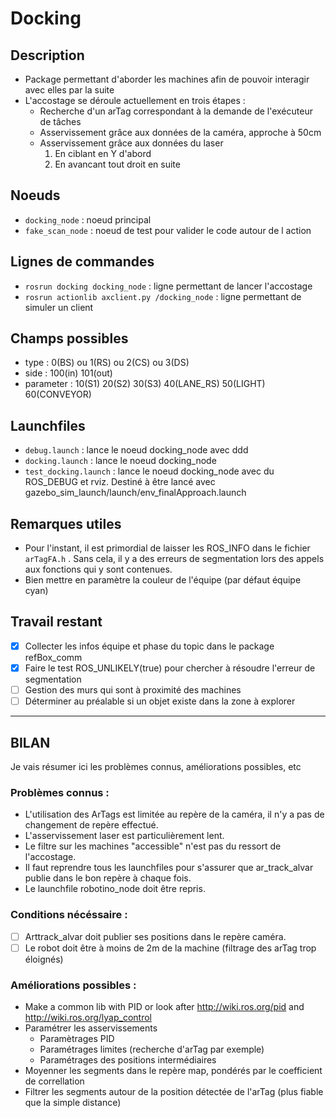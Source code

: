 Docking
=============

Description
-----------
* Package permettant d'aborder les machines afin de pouvoir interagir avec elles par la suite
* L'accostage se déroule actuellement en trois étapes :
    * Recherche d'un arTag correspondant à la demande de l'exécuteur de tâches
    * Asservissement grâce aux données de la caméra, approche à 50cm
    * Asservissement grâce aux données du laser
    	1. En ciblant en Y d'abord
    	2. En avancant tout droit en suite

Noeuds
------
* `docking_node` : noeud principal
* `fake_scan_node` : noeud de test pour valider le code autour de l action

Lignes de commandes
-------------------
* `rosrun docking docking_node` : ligne permettant de lancer l'accostage
* `rosrun actionlib axclient.py /docking_node` : ligne permettant de simuler un client

Champs possibles
----------------
* type : 0(BS) ou 1(RS) ou 2(CS) ou 3(DS)
* side : 100(in) 101(out)
* parameter : 10(S1) 20(S2) 30(S3) 40(LANE_RS) 50(LIGHT) 60(CONVEYOR)

Launchfiles
-----------
* `debug.launch` : lance le noeud docking_node avec ddd
* `docking.launch` : lance le noeud docking_node
* `test_docking.launch` : lance le noeud docking_node avec du ROS_DEBUG et rviz. Destiné à être lancé
avec gazebo_sim_launch/launch/env_finalApproach.launch

Remarques utiles
----------------
* Pour l'instant, il est primordial de laisser les ROS_INFO dans le fichier `arTagFA.h` .
Sans cela, il y a des erreurs de segmentation lors des appels aux fonctions qui y sont contenues.
* Bien mettre en paramètre la couleur de l'équipe (par défaut équipe cyan)

Travail restant
---------------
* [x] Collecter les infos équipe et phase du topic dans le package refBox_comm
* [x] Faire le test ROS_UNLIKELY(true) pour chercher à résoudre l'erreur de segmentation
* [ ] Gestion des murs qui sont à proximité des machines
* [ ] Déterminer au préalable si un objet existe dans la zone à explorer

----

## BILAN
Je vais résumer ici les problèmes connus, améliorations possibles, etc

### Problèmes connus :
 * L'utilisation des ArTags est limitée au repère de la caméra, il n'y a pas de changement de repère effectué.
 * L'asservissement laser est particulièrement lent.
 * Le filtre sur les machines "accessible" n'est pas du ressort de l'accostage.
 * Il faut reprendre tous les launchfiles pour s'assurer que ar_track_alvar publie dans le bon repère à chaque fois.
 * Le launchfile robotino_node doit être repris.

### Conditions nécéssaire :
 * [ ] Arttrack_alvar doit publier ses positions dans le repère caméra.
 * [ ] Le robot doit être à moins de 2m de la machine (filtrage des arTag trop éloignés)

### Améliorations possibles :
 * Make a common lib with PID or look after http://wiki.ros.org/pid and http://wiki.ros.org/lyap_control
 * Paramétrer les asservissements
   * Paramètrages PID
   * Paramétrages limites (recherche d'arTag par exemple)
   * Paramétrages des positions intermédiaires
 * Moyenner les segments dans le repère map, pondérés par le coefficient de correllation
 * Filtrer les segments autour de la position détectée de l'arTag (plus fiable que la simple distance)
